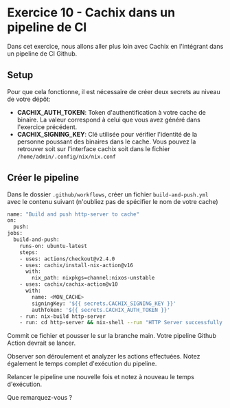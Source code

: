 # Exercice 10 - Cachix dans un pipeline de CI

Dans cet exercice, nous allons aller plus loin avec Cachix en l'intégrant dans un pipeline de CI Github.


## Setup

Pour que cela fonctionne, il est nécessaire de créer deux secrets au niveau de votre dépôt:
- **CACHIX_AUTH_TOKEN**: Token d'authentification à votre cache de binaire. La valeur correspond à celui que vous avez généré dans l'exercice précédent.
- **CACHIX_SIGNING_KEY**: Clé utilisée pour vérifier l'identité de la personne poussant des binaires dans le cache. Vous pouvez la retrouver soit sur l'interface cachix soit dans le fichier `/home/admin/.config/nix/nix.conf`

## Créer le pipeline

Dans le dossier `.github/workflows`, créer un fichier `build-and-push.yml` avec le contenu suivant (n'oubliez pas de spécifier le nom de votre cache)
```bash
name: "Build and push http-server to cache"
on:
  push:
jobs:
  build-and-push:
    runs-on: ubuntu-latest
    steps:
    - uses: actions/checkout@v2.4.0
    - uses: cachix/install-nix-action@v16
      with:
        nix_path: nixpkgs=channel:nixos-unstable
    - uses: cachix/cachix-action@v10
      with:
        name: <MON_CACHE>
        signingKey: '${{ secrets.CACHIX_SIGNING_KEY }}'
        authToken: '${{ secrets.CACHIX_AUTH_TOKEN }}'
    - run: nix-build http-server
    - run: cd http-server && nix-shell --run "HTTP Server successfully built and pushed to cache !"
```

Commit ce fichier et pousser le sur la branche main. Votre pipeline Github Action devrait se lancer.

Observer son déroulement et analyzer les actions effectuées. Notez également le temps complet d'exécution du pipeline.

Relancer le pipeline une nouvelle fois et notez à nouveau le temps d'exécution.

Que remarquez-vous ?